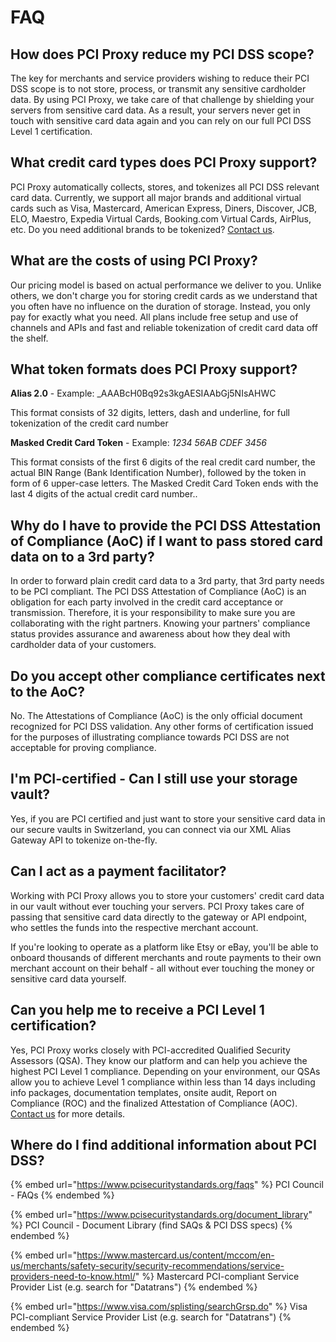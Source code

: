 # FAQ

## How does PCI Proxy reduce my PCI DSS scope?

The key for merchants and service providers wishing to reduce their PCI DSS scope is to not store, process, or transmit any sensitive cardholder data. By using PCI Proxy, we take care of that challenge by shielding your servers from sensitive card data. As a result, your servers never get in touch with sensitive card data again and you can rely on our full PCI DSS Level 1 certification.

## What credit card types does PCI Proxy support?

PCI Proxy automatically collects, stores, and tokenizes all PCI DSS relevant card data. Currently, we support all major brands and additional virtual cards such as Visa, Mastercard, American Express, Diners, Discover, JCB, ELO, Maestro, Expedia Virtual Cards, Booking.com Virtual Cards, AirPlus, etc. Do you need additional brands to be tokenized? [Contact us](https://www.pci-proxy.com/pci-proxy/contact/).

## What are the costs of using PCI Proxy?

Our pricing model is based on actual performance we deliver to you. Unlike others, we don't charge you for storing credit cards as we understand that you often have no influence on the duration of storage. Instead, you only pay for exactly what you need. All plans include free setup and use of channels and APIs and fast and reliable tokenization of credit card data off the shelf.

## What token formats does PCI Proxy support?

**Alias 2.0** - Example: \_AAABcH0Bq92s3kgAESIAAbGj5NIsAHWC

This format consists of 32 digits, letters, dash and underline, for full tokenization of the credit card number

**Masked Credit Card Token** - Example: _1234 56AB CDEF 3456_

This format consists of the first 6 digits of the real credit card number, the actual BIN Range (Bank Identification Number), followed by the token in form of 6 upper-case letters. The Masked Credit Card Token ends with the last 4 digits of the actual credit card number..

## Why do I have to provide the PCI DSS Attestation of Compliance (AoC) if I want to pass stored card data on to a 3rd party?

In order to forward plain credit card data to a 3rd party, that 3rd party needs to be PCI compliant. The PCI DSS Attestation of Compliance (AoC) is an obligation for each party involved in the credit card acceptance or transmission. Therefore, it is your responsibility to make sure you are collaborating with the right partners. Knowing your partners' compliance status provides assurance and awareness about how they deal with cardholder data of your customers.

## Do you accept other compliance certificates next to the AoC?

No. The Attestations of Compliance (AoC) is the only official document recognized for PCI DSS validation. Any other forms of certification issued for the purposes of illustrating compliance towards PCI DSS are not acceptable for proving compliance.

## I'm PCI-certified - Can I still use your storage vault?

Yes, if you are PCI certified and just want to store your sensitive card data in our secure vaults in Switzerland, you can connect via our XML Alias Gateway API to tokenize on-the-fly.

## Can I act as a payment facilitator?

Working with PCI Proxy allows you to store your customers' credit card data in our vault without ever touching your servers. PCI Proxy takes care of passing that sensitive card data directly to the gateway or API endpoint, who settles the funds into the respective merchant account.

If you're looking to operate as a platform like Etsy or eBay, you'll be able to onboard thousands of different merchants and route payments to their own merchant account on their behalf - all without ever touching the money or sensitive card data yourself.

## Can you help me to receive a PCI Level 1 certification?

Yes, PCI Proxy works closely with PCI-accredited Qualified Security Assessors (QSA). They know our platform and can help you achieve the highest PCI Level 1 compliance. Depending on your environment, our QSAs allow you to achieve Level 1 compliance within less than 14 days including info packages, documentation templates, onsite audit, Report on Compliance (ROC) and the finalized Attestation of Compliance (AOC). [Contact us](contact-us.md) for more details.

## Where do I find additional information about PCI DSS?

{% embed url="https://www.pcisecuritystandards.org/faqs" %}
PCI Council - FAQs
{% endembed %}

{% embed url="https://www.pcisecuritystandards.org/document_library" %}
PCI Council - Document Library (find SAQs & PCI DSS specs)
{% endembed %}

{% embed url="https://www.mastercard.us/content/mccom/en-us/merchants/safety-security/security-recommendations/service-providers-need-to-know.html/" %}
Mastercard PCI-compliant Service Provider List (e.g. search for "Datatrans")
{% endembed %}

{% embed url="https://www.visa.com/splisting/searchGrsp.do" %}
Visa PCI-compliant Service Provider List (e.g. search for "Datatrans")
{% endembed %}
